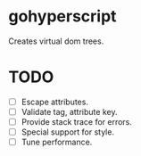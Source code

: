 # gohyperscript
Creates virtual dom trees.

# TODO
- [ ] Escape attributes.
- [ ] Validate tag, attribute key.
- [ ] Provide stack trace for errors.
- [ ] Special support for style.
- [ ] Tune performance.

